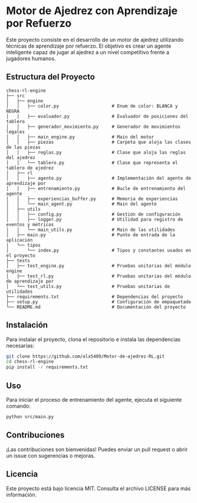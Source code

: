# Motor de Ajedrez con Aprendizaje por Refuerzo

Este proyecto consiste en el desarrollo de un motor de ajedrez utilizando técnicas de aprendizaje por refuerzo. El objetivo es crear un agente inteligente capaz de jugar al ajedrez a un nivel competitivo frente a jugadores humanos.

## Estructura del Proyecto

```
chess-rl-engine
├── src
│   ├── engine
│   │   ├── color.py                    # Enum de color: BLANCA y NEGRA
│   │   ├── evaluador.py                # Evaluador de posiciones del tablero
│   │   ├── generador_movimiento.py     # Generador de movimientos legales
│   │   ├── main_engine.py              # Main del motor
│   │   ├── piezas                      # Carpeta que aloja las clases de las piezas
│   │   ├── reglas.py                   # Clase que aloja las reglas del ajedrez
│   │   └── tablero.py                  # Clase que representa el tablero de ajedrez
│   ├── rl
│   │   ├── agente.py                   # Implementación del agente de aprendizaje por
│   │   ├── entrenamiento.py            # Bucle de entrenamiento del agente
│   │   ├── experiencias_buffer.py      # Memoria de experiencias
│   │   └── main_agent.py               # Main del agente
│   ├── utils           
│   │   ├── config.py                   # Gestión de configuración
│   │   ├── logger.py                   # Utilidad para registro de eventos y métricas
│   │   └── main_utils.py               # Main de las utilidades
│   ├── main.py                         # Punto de entrada de la aplicación
│   └── tipos           
│       └── index.py                    # Tipos y constantes usados en el proyecto
├── tests           
│   ├── test_engine.py                  # Pruebas unitarias del módulo engine
│   ├── test_rl.py                      # Pruebas unitarias del módulo de aprendizaje por 
│   └── test_utils.py                   # Pruebas unitarias de utilidades
├── requirements.txt                    # Dependencias del proyecto
├── setup.py                            # Configuración de empaquetado
└── README.md                           # Documentación del proyecto
```

## Instalación

Para instalar el proyecto, clona el repositorio e instala las dependencias necesarias:

```bash
git clone https://github.com/alx5409/Motor-de-ajedrez-RL.git
cd chess-rl-engine
pip install -r requirements.txt
```

## Uso

Para iniciar el proceso de entrenamiento del agente, ejecuta el siguiente comando:

```bash
python src/main.py
```

## Contribuciones

¡Las contribuciones son bienvenidas! Puedes enviar un pull request o abrir un issue con sugerencias o mejoras.

## Licencia

Este proyecto está bajo licencia MIT. Consulta el archivo LICENSE para más información.